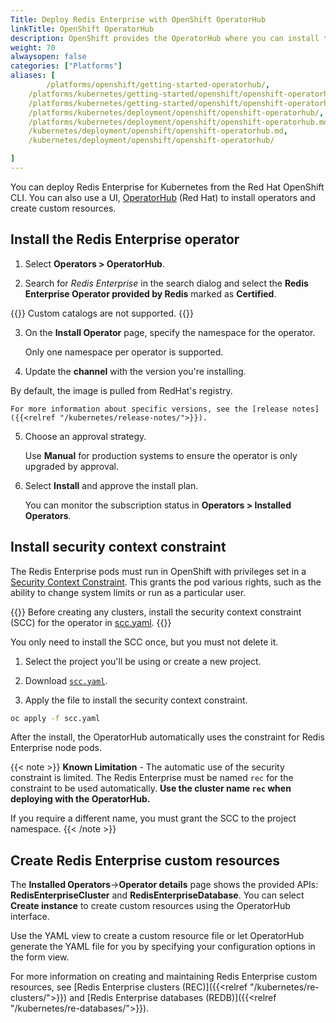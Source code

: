 ```yaml
---
Title: Deploy Redis Enterprise with OpenShift OperatorHub
linkTitle: OpenShift OperatorHub
description: OpenShift provides the OperatorHub where you can install the Redis Enterprise operator from the administrator user interface.
weight: 70
alwaysopen: false
categories: ["Platforms"]
aliases: [
        /platforms/openshift/getting-started-operatorhub/,
    /platforms/kubernetes/getting-started/openshift/openshift-operatorhub/,
    /platforms/kubernetes/getting-started/openshift/openshift-operatorhub.md,
    /platforms/kubernetes/deployment/openshift/openshift-operatorhub/,
    /platforms/kubernetes/deployment/openshift/openshift-operatorhub.md,
    /kubernetes/deployment/openshift/openshift-operatorhub.md,
    /kubernetes/deployment/openshift/openshift-operatorhub/

]
---
```


You can deploy Redis Enterprise for Kubernetes from the Red Hat OpenShift CLI. You can also use a UI, [OperatorHub](https://docs.openshift.com/container-platform/4.11/operators/index.html) (Red Hat) to install operators and create custom resources.

## Install the Redis Enterprise operator



1. Select **Operators > OperatorHub**.

2. Search for _Redis Enterprise_ in the search dialog and select the **Redis Enterprise Operator provided by Redis** marked as **Certified**.

  {{<note>}}
  Custom catalogs are not supported.
  {{</note>}}

3. On the **Install Operator** page, specify the namespace for the operator.

    Only one namespace per operator is supported.

4. Update the **channel** with the version you're installing.

  By default, the image is pulled from RedHat's registry. 

    For more information about specific versions, see the [release notes]({{<relref "/kubernetes/release-notes/">}}).

5. Choose an approval strategy.

    Use **Manual** for production systems to ensure the operator is only upgraded by approval.

6. Select **Install** and approve the install plan.

   You can monitor the subscription status in **Operators > Installed Operators**.

## Install security context constraint

The Redis Enterprise pods must run in OpenShift with privileges set in a [Security Context Constraint](https://docs.openshift.com/container-platform/4.4/authentication/managing-security-context-constraints.html#security-context-constraints-about_configuring-internal-oauth). This grants the pod various rights, such as the ability to change system limits or run as a particular user.

{{<warning>}}
 Before creating any clusters, install the security context constraint (SCC) for the operator in [scc.yaml](https://github.com/RedisLabs/redis-enterprise-k8s-docs/blob/master/openshift/scc.yaml).
{{</warning>}}

You only need to install the SCC once, but you must not delete it.

1. Select the project you'll be using or create a new project.

1. Download [`scc.yaml`](https://github.com/RedisLabs/redis-enterprise-k8s-docs/blob/master/openshift/scc.yaml).

1. Apply the file to install the security context constraint.

  ```sh
  oc apply -f scc.yaml
  ```

After the install, the OperatorHub automatically uses the constraint for Redis Enterprise node pods.

{{< note >}}
**Known Limitation** - The automatic use of the security constraint is limited. The
Redis Enterprise must be named `rec` for the constraint to be used automatically.  **Use the cluster name `rec` when deploying with the OperatorHub.**

If you require a different name, you must grant the SCC to the project
namespace.
{{< /note >}}

## Create Redis Enterprise custom resources

The **Installed Operators**->**Operator details** page shows the provided APIs: **RedisEnterpriseCluster** and **RedisEnterpriseDatabase**. You can select **Create instance** to create custom resources using the OperatorHub interface.

Use the YAML view to create a custom resource file or let OperatorHub generate the YAML file for you by specifying your configuration options in the form view.

For more information on creating and maintaining Redis Enterprise custom resources, see [Redis Enterprise clusters (REC)]({{<relref "/kubernetes/re-clusters/">}}) and [Redis Enterprise databases (REDB)]({{<relref "/kubernetes/re-databases/">}}).
